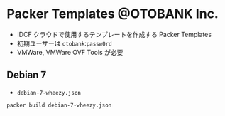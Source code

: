 # Packer Templates @OTOBANK Inc.

* IDCF クラウドで使用するテンプレートを作成する Packer Templates
* 初期ユーザーは `otobank`:`passw0rd`
* VMWare, VMWare OVF Tools が必要

## Debian 7

* `debian-7-wheezy.json`

```
packer build debian-7-wheezy.json
```

